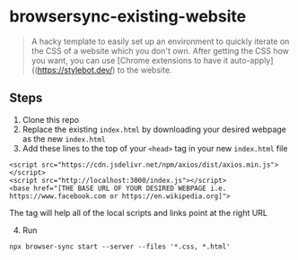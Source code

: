 # browsersync-existing-website
>A hacky template to easily set up an environment to quickly iterate on the CSS of a website which you don't own. After getting the CSS how you want, you can use [Chrome extensions to have it auto-apply]((https://stylebot.dev/) to the website. 

## Steps

1. Clone this repo
2. Replace the existing `index.html` by downloading your desired webpage as the new `index.html`
3. Add these lines to the top of your `<head>` tag in your new `index.html` file

```
<script src="https://cdn.jsdelivr.net/npm/axios/dist/axios.min.js"></script>
<script src="http://localhost:3000/index.js"></script>
<base href="[THE BASE URL OF YOUR DESIRED WEBPAGE i.e. https://www.facebook.com or https://en.wikipedia.org]">
```

The <base> tag will help all of the local scripts and links point at the right URL

4. Run 
```
npx browser-sync start --server --files '*.css, *.html'
```

